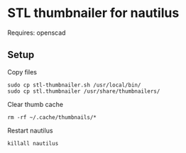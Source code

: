 # STL thumbnailer for nautilus

Requires: openscad

## Setup

Copy files

    sudo cp stl-thumbnailer.sh /usr/local/bin/
    sudo cp stl.thumbnailer /usr/share/thumbnailers/


Clear thumb cache

    rm -rf ~/.cache/thumbnails/*

Restart nautilus

    killall nautilus

